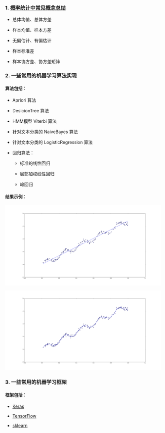 ### 1. [概率统计中常见概念总结](./math_notes/README.md)

* 总体均值、总体方差

* 样本均值、样本方差

* 无偏估计、有偏估计

* 样本标准差

* 样本协方差、协方差矩阵

### 2. 一些常用的机器学习算法实现

#### 算法包括：

* Apriori 算法

* DesicionTree 算法

* HMM模型 Viterbi 算法

* 针对文本分类的 NaiveBayes 算法

* 针对文本分类的 LogisticRegression 算法

* 回归算法：

	* 标准的线性回归
	
	* 局部加权线性回归
	
	* 岭回归

#### 结果示例：

![image](./algo_notes/Regression/standRegresResults.png)

![image](./algo_notes/Regression/lwlrResults.png)

### 3. 一些常用的机器学习框架

#### 框架包括：

* [Keras](./ml_notes/Keras/%E6%B7%B1%E5%BA%A6%E5%AD%A6%E4%B9%A0%E4%B9%8BKeras%E5%85%A5%E9%97%A8.md)

* [TensorFlow](./ml_notes/TensorFlow/%E6%B7%B1%E5%BA%A6%E5%AD%A6%E4%B9%A0%E4%B9%8BTensorFlow%E5%85%A5%E9%97%A8.md)

* [sklearn](./ml_notes/sklearn/sklearn%E4%BD%BF%E7%94%A8%E6%80%BB%E7%BB%93.md)